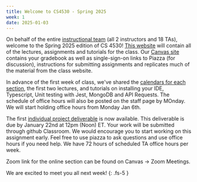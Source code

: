 ```yaml
---
title: Welcome to CS4530 - Spring 2025 
week: 1
date: 2025-01-03
---
```


On behalf of the entire [instructional team](https://neu-se.github.io/CS4530-Spring-2025/staff) (all 2 instructors and 18 TAs), welcome to the Spring 2025 edition of CS 4530! [This website](https://neu-se.github.io/CS4530-Spring-2025/) will contain all of the lectures, assignments and tutorials for the class. Our [Canvas site](https://northeastern.instructure.com/courses/202301) contains your gradebook as well as single-sign-on links to Piazza (for discussion), instructions for submitting assignments and replicates much of the material from the class website.

In advance of the first week of class, we've shared the [calendars for each section](https://neu-se.github.io/CS4530-Spring-2025/calendar/), the first two lectures, and tutorials on installing your IDE, Typescript, Unit testing with Jest, MongoDB and API Requests. The schedule of office hours will also be posted on the staff page by MOnday. We will start holding office hours from Monday Jan 6th. 

The first [individual project deliverable](https://neu-se.github.io/CS4530-Spring-2025/assignments/ip1) is now available. This deliverable is due by January 22nd at 12pm (Noon) ET. Your work will be submitted through github Classroom. We would encourage you to start working on this assignment early. Feel free to use piazza to ask questions and use office hours if you need help. We have 72 hours of scheduled TA office hours per week.

Zoom link for the online section can be found on Canvas -> Zoom Meetings.

We are excited to meet you all next week!
{: .fs-5 }
